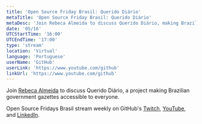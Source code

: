 ```yaml
---
title: 'Open Source Friday Brasil: Querido Diário'
metaTitle: 'Open Source Friday Brasil: Querido Diário'
metaDesc: 'Join Rebeca Almeida to discuss Querido Diário, making Brazilian government gazettes accessible to everyone.'
date: '05/16'
UTCStartTime: '16:00'
UTCEndTime: '17:00'
type: 'stream'
location: 'Virtual'
language: 'Portuguese'
userName: 'GitHub'
userLink: 'https://www.youtube.com/github'
linkUrl: 'https://www.youtube.com/github'
---
```


Join [Rebeca Almeida](https://github.com/rebecaalmeida) to discuss Querido Diário, a project making Brazilian government gazettes accessible to everyone.

Open Source Fridays Brasil stream weekly on GitHub's [Twitch](https://www.twitch.tv/githubbrasil), [YouTube](https://github.com/youtube), and [LinkedIn](https://www.linkedin.com/company/githubbrasil).
